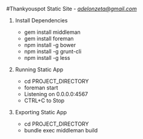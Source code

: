#Thankyouspot Static Site -
*adelonzeta@gmail.com*

1. Install Dependencies
	* gem install middleman
	* gem install foreman
	* npm install -g bower
	* npm install -g grunt-cli
	* npm install -g less
	
2. Running Static App
	* cd PROJECT_DIRECTORY
	* foreman start
	* Listening on 0.0.0.0:4567
	* CTRL+C to Stop
	
3. Exporting Static App
	* cd PROJECT_DIRECTORY
	* bundle exec middleman build